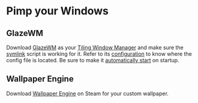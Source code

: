 # Pimp your Windows
## GlazeWM
Download [GlazeWM](https://github.com/lars-berger/GlazeWM/releases) as your [Tiling Window Manager](https://en.wikipedia.org/wiki/Tiling_window_manager) and make sure the [symlink](https://github.com/BosEriko/nvim/blob/master/lua/config/nvim/settings/symlink.lua) script is working for it. Refer to its [configuration](https://github.com/lars-berger/GlazeWM#configuration) to know where the config file is located. Be sure to make it [automatically start](../automatically-start.md) on startup.

## Wallpaper Engine
Download [Wallpaper Engine](https://store.steampowered.com/app/431960/Wallpaper_Engine/) on Steam for your custom wallpaper.
